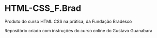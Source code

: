 # HTML-CSS_F.Brad
 Produto do curso HTML CSS na prática, da Fundação Bradesco

Repositório criado com instruções do curso online do Gustavo Guanabara
